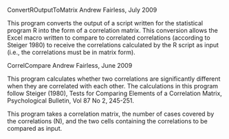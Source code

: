 ConvertROutputToMatrix
Andrew Fairless, July 2009

This program converts the output of a script written for the statistical program R into the form of a correlation matrix.
This conversion allows the Excel macro written to compare to correlated correlations (according to Steiger 1980) to receive the correlations calculated by the R script as input (i.e., the correlations must be in matrix form).


CorrelCompare
Andrew Fairless, June 2009

This program calculates whether two correlations are significantly different when they are correlated with each other.
The calculations in this program follow Steiger (1980), Tests for Comparing Elements of a Correlation Matrix, Psychological Bulletin, Vol 87 No 2, 245-251.

This program takes a correlation matrix, the number of cases covered by the correlations (N), and the two cells containing the correlations to be compared as input.
